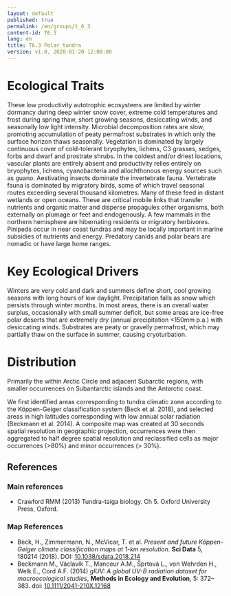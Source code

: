 ```yaml
---
layout: default
published: true
permalink: /en/groups/t_6_3
content-id: T6.3
lang: en
title: T6.3 Polar tundra
version: v1.0, 2020-01-20 12:00:00
---
```

# Ecological Traits
 
These low productivity autotrophic ecosystems are limited by winter dormancy during deep winter snow cover, extreme cold temperatures and frost during spring thaw, short growing seasons, desiccating winds, and seasonally low light intensity. Microbial decomposition rates are slow, promoting accumulation of peaty permafrost substrates in which only the surface horizon thaws seasonally. Vegetation is dominated by largely continuous cover of cold-tolerant bryophytes, lichens, C3 grasses, sedges, forbs and dwarf and prostrate shrubs. In the coldest and/or driest locations, vascular plants are entirely absent and productivity relies entirely on bryophytes, lichens, cyanobacteria and allochthonous energy sources such as guano. Aestivating insects dominate the invertebrate fauna. Vertebrate fauna is dominated by migratory birds, some of which travel seasonal routes exceeding several thousand kilometres. Many of these feed in distant wetlands or open oceans. These are critical mobile links that transfer nutrients and organic matter and disperse propagules other organisms, both externally on plumage or feet and endogenously. A few mammals in the northern hemisphere are hibernating residents or migratory herbivores. Pinipeds occur in near coast tundras and may be locally important in marine subsidies of nutrients and energy. Predatory canids and polar bears are nomadic or have large home ranges.
 
# Key Ecological Drivers
 
Winters are very cold and dark and summers define short, cool growing seasons with long hours of low daylight. Precipitation falls as snow which persists through winter months. In most areas, there is an overall water surplus, occasionally with small summer deficit, but some areas are ice-free polar deserts that are extremely dry (annual precipitation <150mm p.a.) with desiccating winds. Substrates are peaty or gravelly permafrost, which may partially thaw on the surface in summer, causing cryoturbation.
 
# Distribution
 
Primarily the within Arctic Circle and adjacent Subarctic regions, with smaller occurrences on Subantarctic islands and the Antarctic coast.

We first identified areas corresponding to tundra climatic zone according to the Köppen-Geiger classification system (Beck et al. 2018), and selected areas in high latitudes corresponding with low annual solar radiation (Beckmann et al. 2014). A composite map was created at 30 seconds spatial resolution in geographic projection, occurrences were then aggregated to half degree spatial resolution and reclassified cells as major occurrences (>80%) and minor occurrences (> 30%).

## References
### Main references
* Crawford RMM (2013) Tundra-taiga biology. Ch 5. Oxford University Press, Oxford.
### Map References
* Beck, H., Zimmermann, N., McVicar, T. et al. *Present and future Köppen-Geiger climate classification maps at 1-km resolution*. **Sci Data** 5, 180214 (2018). DOI: [10.1038/sdata.2018.214](https://doi.org/10.1038/sdata.2018.214)
* Beckmann M., Václavík T., Manceur A.M., Šprtová L., von Wehrden H., Welk E., Cord A.F. (2014) *glUV: A global UV-B radiation dataset for macroecological studies*, **Methods in Ecology and Evolution**, 5: 372–383. doi: [10.1111/2041-210X.12168](http://doi.org/10.1111/2041-210X.12168)
